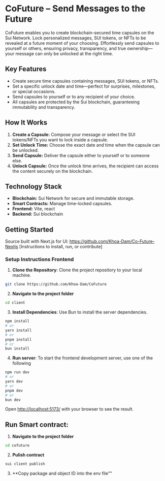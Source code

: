 # CoFuture – Send Messages to the Future

CoFuture enables you to create blockchain-secured time capsules on the Sui Network. Lock personalized messages, SUI tokens, or NFTs to be revealed at a future moment of your choosing. Effortlessly send capsules to yourself or others, ensuring privacy, transparency, and true ownership—your message can only be unlocked at the right time.

## Key Features

- Create secure time capsules containing messages, SUI tokens, or NFTs.
- Set a specific unlock date and time—perfect for surprises, milestones, or special occasions.
- Send capsules to yourself or to any recipient of your choice.
- All capsules are protected by the Sui blockchain, guaranteeing immutability and transparency.

## How It Works

1. **Create a Capsule:** Compose your message or select the SUI tokens/NFTs you want to lock inside a capsule.
2. **Set Unlock Time:** Choose the exact date and time when the capsule can be unlocked.
3. **Send Capsule:** Deliver the capsule either to yourself or to someone else.
4. **Unlock Capsule:** Once the unlock time arrives, the recipient can access the content securely on the blockchain.

## Technology Stack

- **Blockchain:** Sui Network for secure and immutable storage.
- **Smart Contracts:** Manage time-locked capsules.
- **Frontend:**  Vite, react
- **Backend:** Sui blockchain 

## Getting Started
Source built with Next.js for UI: https://github.com/Khoa-Dam/Co-Future-Nextjs
[Instructions to install, run, or contribute]

### Setup Instructions Frontend
1. **Clone the Repository**: Clone the project repository to your local machine.
```bash
git clone https://github.com/Khoa-Dam/CoFuture
```
2. **Navigate to the project folder**
```bash
cd client
```
3. **Install Dependencies**: Use Bun to install the server dependencies.
```bash
npm install
# or
yarn install
# or
pnpm install
# or
bun install
```
4. **Run server**: To start the frontend development server, use one of the following
```bash
npm run dev
# or
yarn dev
# or
pnpm dev
# or
bun dev
```
Open [http://localhost:5173/](http://localhost:5173) with your browser to see the result.

## Run Smart contract:
1. **Navigate to the project folder**
 ```bash
cd cofuture
```
2. **Pulish contract**
```bash
sui client publish
```
3. **Copy package and object ID into the env file""
